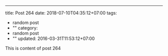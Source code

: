 ---
title: Post 264
date: 2018-07-10T04:35:12+07:00
tags:
  - random post
  - ""
category:
  - random post
  - ""
updated: 2016-03-31T11:53:12+07:00

This is content of post 264